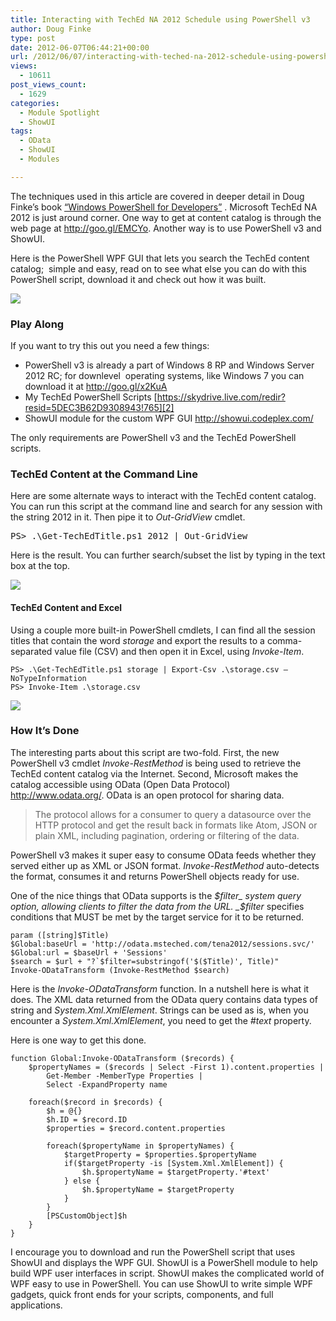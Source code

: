 ```yaml
---
title: Interacting with TechEd NA 2012 Schedule using PowerShell v3
author: Doug Finke
type: post
date: 2012-06-07T06:44:21+00:00
url: /2012/06/07/interacting-with-teched-na-2012-schedule-using-powershell-v3/
views:
  - 10611
post_views_count:
  - 1629
categories:
  - Module Spotlight
  - ShowUI
tags:
  - OData
  - ShowUI
  - Modules

---
```

The techniques used in this article are covered in deeper detail in Doug Finke’s book [“Windows PowerShell for Developers”][1] . Microsoft TechEd NA 2012 is just around corner. One way to get at content catalog is through the web page at <http://goo.gl/EMCYo>. Another way is to use PowerShell v3 and ShowUI.

Here is the PowerShell WPF GUI that lets you search the TechEd content catalog;  simple and easy, read on to see what else you can do with this PowerShell script, download it and check out how it was built.

![](/images/DougOData1.png)

### Play Along

If you want to try this out you need a few things:

  * PowerShell v3 is already a part of Windows 8 RP and Windows Server 2012 RC; for downlevel  operating systems, like Windows 7 you can download it at <http://goo.gl/x2KuA>
  * My TechEd PowerShell Scripts [https://skydrive.live.com/redir?resid=5DEC3B62D9308943!765][2]
  * ShowUI module for the custom WPF GUI <http://showui.codeplex.com/>

The only requirements are PowerShell v3 and the TechEd PowerShell scripts.

### TechEd Content at the Command Line

Here are some alternate ways to interact with the TechEd content catalog. You can run this script at the command line and search for any session with the string 2012 in it. Then pipe it to _Out-GridView_ cmdlet.

<div>
  <pre class="brush: powershell; title: ; notranslate" title="">
PS&gt; .\Get-TechEdTitle.ps1 2012 | Out-GridView
</pre>
</div>

Here is the result. You can further search/subset the list by typing in the text box at the top.

![](/images/DougOData2.png)

#### TechEd Content and Excel

Using a couple more built-in PowerShell cmdlets, I can find all the session titles that contain the word _storage_ and export the results to a comma-separated value file (CSV) and then open it in Excel, using _Invoke-Item_.

```
PS> .\Get-TechEdTitle.ps1 storage | Export-Csv .\storage.csv –NoTypeInformation
PS> Invoke-Item .\storage.csv
```

![](/images/DougOData3.png)

### How It’s Done

The interesting parts about this script are two-fold. First, the new PowerShell v3 cmdlet _Invoke-RestMethod_ is being used to retrieve the TechEd content catalog via the Internet. Second, Microsoft makes the catalog accessible using OData (Open Data Protocol) <http://www.odata.org/>. OData is an open protocol for sharing data.

> The protocol allows for a consumer to query a datasource over the HTTP protocol and get the result back in formats like Atom, JSON or plain XML, including pagination, ordering or filtering of the data.


PowerShell v3 makes it super easy to consume OData feeds whether they served either up as XML or JSON format. _Invoke-RestMethod_ auto-detects the format, consumes it and returns PowerShell objects ready for use.

One of the nice things that OData supports is the _$filter_ system query option, allowing clients to filter the data from the URL. _$filter_ specifies conditions that MUST be met by the target service for it to be returned.

```
param ([string]$Title)
$Global:baseUrl = 'http://odata.msteched.com/tena2012/sessions.svc/'
$Global:url = $baseUrl + 'Sessions'
$search = $url + "?`$filter=substringof('$($Title)', Title)"
Invoke-ODataTransform (Invoke-RestMethod $search)
```

Here is the _Invoke-ODataTransform_ function. In a nutshell here is what it does. The XML data returned from the OData query contains data types of string and _System.Xml.XmlElement_. Strings can be used as is, when you encounter a _System.Xml.XmlElement_, you need to get the _#text_ property.

Here is one way to get this done.

```
function Global:Invoke-ODataTransform ($records) {
	$propertyNames = ($records | Select -First 1).content.properties |
    	Get-Member -MemberType Properties |
    	Select -ExpandProperty name

	foreach($record in $records) {
        $h = @{}
        $h.ID = $record.ID
        $properties = $record.content.properties

        foreach($propertyName in $propertyNames) {
            $targetProperty = $properties.$propertyName
            if($targetProperty -is [System.Xml.XmlElement]) {
                $h.$propertyName = $targetProperty.'#text'
            } else {
                $h.$propertyName = $targetProperty
            }
        }
		[PSCustomObject]$h
	}
}
```

I encourage you to download and run the PowerShell script that uses ShowUI and displays the WPF GUI. ShowUI is a PowerShell module to help build WPF user interfaces in script. ShowUI makes the complicated world of WPF easy to use in PowerShell. You can use ShowUI to write simple WPF gadgets, quick front ends for your scripts, components, and full applications.

[1]: http://goo.gl/kRTSE
[2]: https://skydrive.live.com/redir?resid=5DEC3B62D9308943%21765